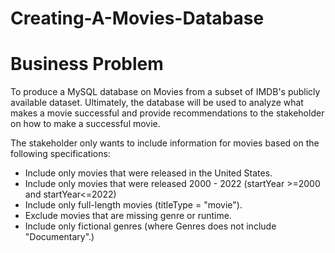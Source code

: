 # Creating-A-Movies-Database

# Business Problem
To produce a MySQL database on Movies from a subset of IMDB's publicly available dataset. Ultimately, the database will be used to analyze what makes a movie successful and provide recommendations to the stakeholder on how to make a successful movie.

The stakeholder only wants to include information for movies based on the following specifications:

- Include only movies that were released in the United States.
- Include only movies that were released 2000 - 2022 (startYear >=2000 and startYear<=2022)
- Include only full-length movies (titleType = "movie").
- Exclude movies that are missing genre or runtime.
- Include only fictional genres (where Genres does not include "Documentary".)

 
